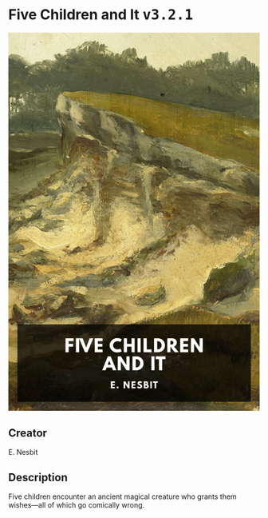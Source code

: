 
# Five Children and It <kbd>v3.2.1</kbd>

<center>
  <img src="./cover-1024.jpg"/>
</center>

## Creator
E. Nesbit

## Description
Five children encounter an ancient magical creature who grants them wishes—all of which go comically wrong.
